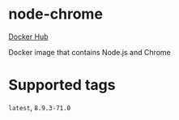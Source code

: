 # node-chrome
[Docker Hub](https://hub.docker.com/r/feeni/node-chrome)

Docker image that contains Node.js and Chrome

# Supported tags
`latest`, `8.9.3-71.0`
